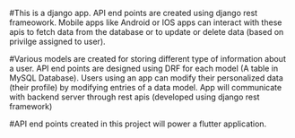 #This is a django app. API end points are created using django rest frameowork. Mobile apps like Android or IOS apps can interact
with these apis to fetch data from the database or to update or delete data (based on privilge assigned to user).

#Various models are created for storing different type of information about a user. API end points are designed using DRF for each model
(A table in MySQL Database). Users using an app can modify their personalized data (their profile) by modifying entries of a data model.
App will communicate with backend server through rest apis (developed using django rest framework)

#API end points created in this project will power a flutter application.

